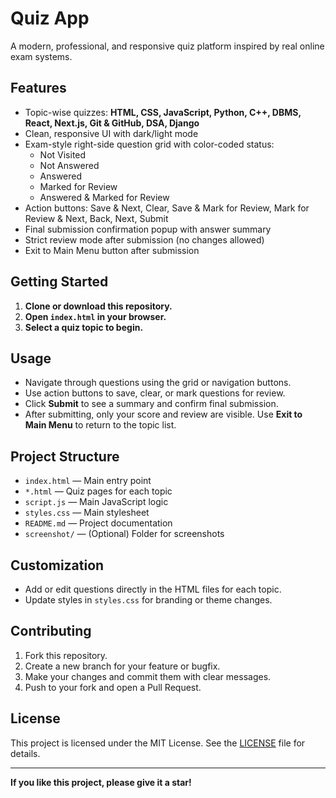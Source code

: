 # Quiz App

A modern, professional, and responsive quiz platform inspired by real online exam systems.

## Features
- Topic-wise quizzes: **HTML, CSS, JavaScript, Python, C++, DBMS, React, Next.js, Git & GitHub, DSA, Django**
- Clean, responsive UI with dark/light mode
- Exam-style right-side question grid with color-coded status:
  - Not Visited
  - Not Answered
  - Answered
  - Marked for Review
  - Answered & Marked for Review
- Action buttons: Save & Next, Clear, Save & Mark for Review, Mark for Review & Next, Back, Next, Submit
- Final submission confirmation popup with answer summary
- Strict review mode after submission (no changes allowed)
- Exit to Main Menu button after submission

## Getting Started

1. **Clone or download this repository.**
2. **Open `index.html` in your browser.**
3. **Select a quiz topic to begin.**

## Usage
- Navigate through questions using the grid or navigation buttons.
- Use action buttons to save, clear, or mark questions for review.
- Click **Submit** to see a summary and confirm final submission.
- After submitting, only your score and review are visible. Use **Exit to Main Menu** to return to the topic list.

## Project Structure
- `index.html` — Main entry point
- `*.html` — Quiz pages for each topic
- `script.js` — Main JavaScript logic
- `styles.css` — Main stylesheet
- `README.md` — Project documentation
- `screenshot/` — (Optional) Folder for screenshots

## Customization
- Add or edit questions directly in the HTML files for each topic.
- Update styles in `styles.css` for branding or theme changes.

## Contributing
1. Fork this repository.
2. Create a new branch for your feature or bugfix.
3. Make your changes and commit them with clear messages.
4. Push to your fork and open a Pull Request.

## License

This project is licensed under the MIT License. See the [LICENSE](./LICENSE) file for details.

---

**If you like this project, please give it a star!**

